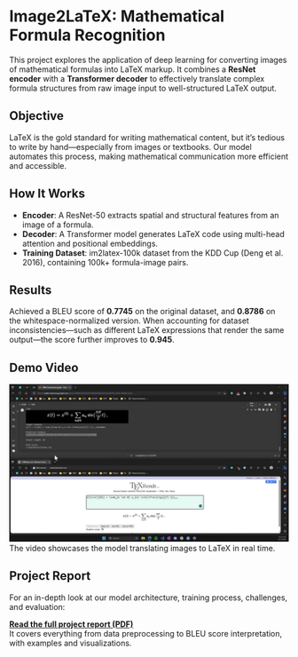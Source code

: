 # Image2LaTeX: Mathematical Formula Recognition

This project explores the application of deep learning for converting images of mathematical formulas into LaTeX markup. It combines a **ResNet encoder** with a **Transformer decoder** to effectively translate complex formula structures from raw image input to well-structured LaTeX output.

## Objective

LaTeX is the gold standard for writing mathematical content, but it’s tedious to write by hand—especially from images or textbooks. Our model automates this process, making mathematical communication more efficient and accessible.

## How It Works

- **Encoder**: A ResNet-50 extracts spatial and structural features from an image of a formula.
- **Decoder**: A Transformer model generates LaTeX code using multi-head attention and positional embeddings.
- **Training Dataset**: im2latex-100k dataset from the KDD Cup (Deng et al. 2016), containing 100k+ formula-image pairs.

## Results

Achieved a BLEU score of **0.7745** on the original dataset, and **0.8786** on the whitespace-normalized version. When accounting for dataset inconsistencies—such as different LaTeX expressions that render the same output—the score further improves to **0.945**.

## Demo Video

[![Watch the demo](./docs/thumbnail.png)](https://drive.google.com/file/d/16tyfPlyV4DZ0QnfhiFS5Qd9syjsPpDZO/view?usp=sharing)
The video showcases the model translating images to LaTeX in real time.

## Project Report

For an in-depth look at our model architecture, training process, challenges, and evaluation:

 **[Read the full project report (PDF)](./docs/image2latex.pdf.pdf)**  
It covers everything from data preprocessing to BLEU score interpretation, with examples and visualizations.
